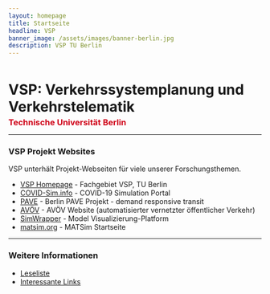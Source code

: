 ```yaml
---
layout: homepage
title: Startseite
headline: VSP
banner_image: /assets/images/banner-berlin.jpg
description: VSP TU Berlin
---
```


<h1 style="margin: 3rem 0 0 0;">VSP: Verkehrssystemplanung und Verkehrstelematik</h1>

<h3 style="margin: 0.25rem 0; color: #cf0017">Technische Universität Berlin</h3>

---

<!--
<div style="background-color: yellow; padding: 1rem 1rem; border: 2px solid red; border-left: 1rem solid #cf0017;">

<p><b>01 Jun 2021</b> - Der Exchange-E-Mail-Server der TU Berlin wurde Ende April angegriffen. Der E-Mail-Service wurde inzwischen wiederhergestellt.</p>

<p>Wenn Sie versucht haben, uns zu kontaktieren, bitten wir um Entschuldigung. Die E-Mail sollte jetzt wieder funktionieren. Bitte senden Sie uns erneut eine Nachricht, wenn Sie nicht von uns gehört haben.</p>

</div>
-->

### VSP Projekt Websites

VSP unterhält Projekt-Webseiten für viele unserer Forschungsthemen.

- [VSP Homepage](https://www.vsp.tu-berlin.de) - Fachgebiet VSP, TU Berlin
- [COVID-Sim.info](https://covid-sim.info) - COVID-19 Simulation Portal
- [PAVE](https://vsp.berlin/pave) - Berlin PAVE Projekt - demand responsive transit
- [AVÖV](https://vsp.berlin/avoev) - AVÖV Website (automatisierter vernetzter öffentlicher
  Verkehr)
- [SimWrapper](https://vsp.berlin/simwrapper) - Model Visualizierung-Platform
- [matsim.org](https://matsim.org) - MATSim Startseite

---

### Weitere Informationen

- [Leseliste](/readinglist)
- [Interessante Links](/interestinglinks)
